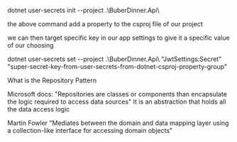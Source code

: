  dotnet user-secrets init --project .\BuberDinner.Api\

 the above command add a property to the csproj file of our project

 we can then target specific key in our app settings to give it a specific value of our choosing

  dotnet user-secrets set --project .\BuberDinner.Api\ "JwtSettings:Secret" "super-secret-key-from-user-secrets-from-dotnet-csproj-property-group"



  What is the Repository Pattern

  Microsoft docs:
  "Repositories are classes or components than encapsulate the logic required to access data sources"
  It is an abstraction that holds all the data access logic

  Martin Fowler
  "Mediates between the domain and data mapping layer using a collection-like interface for accessing domain objects"


